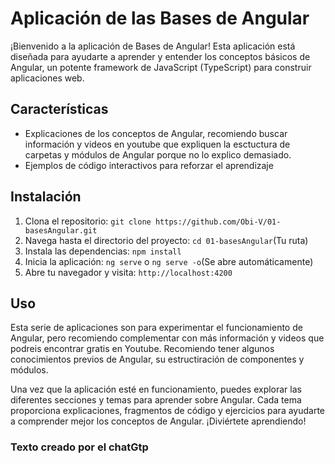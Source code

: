 
# Aplicación de las Bases de Angular

¡Bienvenido a la aplicación de Bases de Angular! Esta aplicación está diseñada para ayudarte a aprender y entender los conceptos básicos de Angular, un potente framework de JavaScript (TypeScript) para construir aplicaciones web.

## Características

- Explicaciones de los conceptos de Angular, recomiendo buscar información y videos en youtube que expliquen la esctuctura de carpetas y módulos de Angular porque no lo explico demasiado.
- Ejemplos de código interactivos para reforzar el aprendizaje

## Instalación

1. Clona el repositorio: `git clone https://github.com/Obi-V/01-basesAngular.git`
2. Navega hasta el directorio del proyecto: `cd 01-basesAngular`(Tu ruta)
3. Instala las dependencias: `npm install`
4. Inicia la aplicación: `ng serve` o `ng serve -o`(Se abre automáticamente)
5. Abre tu navegador y visita: `http://localhost:4200`

## Uso
Esta serie de aplicaciones son para experimentar el funcionamiento de Angular, pero recomiendo complementar con más información y videos que podreis encontrar gratis en Youtube.
Recomiendo tener algunos conocimientos previos de Angular, su estructiración de componentes y módulos.

Una vez que la aplicación esté en funcionamiento, puedes explorar las diferentes secciones y temas para aprender sobre Angular. Cada tema proporciona explicaciones, fragmentos de código y ejercicios para ayudarte a comprender mejor los conceptos de Angular. ¡Diviértete aprendiendo!

### Texto creado por el chatGtp
